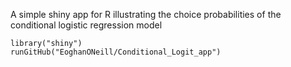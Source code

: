 A simple shiny app for R illustrating the choice probabilities of the conditional logistic regression model

```
library("shiny")  
runGitHub("EoghanONeill/Conditional_Logit_app")

```

